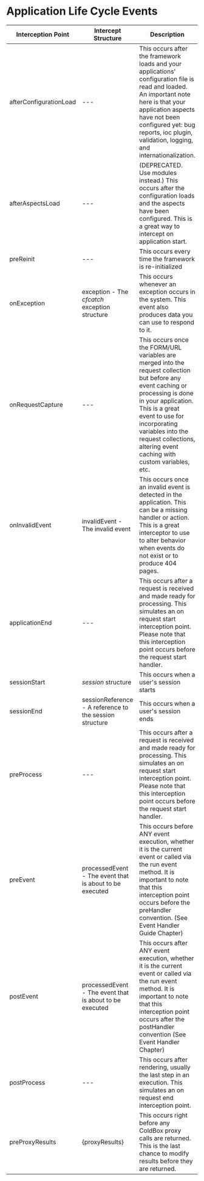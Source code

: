# Application Life Cycle Events

| Interception Point | Intercept Structure | Description |
| --- | --- | --- |
| afterConfigurationLoad | --- | This occurs after the framework loads and your applications' configuration file is read and loaded. An important note here is that your application aspects have not been configured yet: bug reports, ioc plugin, validation, logging, and internationalization. |
| afterAspectsLoad | --- | \(DEPRECATED.  Use modules instead.\) This occurs after the configuration loads and the aspects have been configured. This is a great way to intercept on application start. |
| preReinit | --- | This occurs every time the framework is re-initialized |
| onException | exception - The _cfcatch_ exception structure | This occurs whenever an exception occurs in the system. This event also produces data you can use to respond to it. |
| onRequestCapture | --- | This occurs once the FORM/URL variables are merged into the request collection but before any event caching or processing is done in your application. This is a great event to use for incorporating variables into the request collections, altering event caching with custom variables, etc. |
| onInvalidEvent | invalidEvent - The invalid event | This occurs once an invalid event is detected in the application. This can be a missing handler or action. This is a great interceptor to use to alter behavior when events do not exist or to produce 404 pages. |
| applicationEnd | --- | This occurs after a request is received and made ready for processing. This simulates an on request start interception point. Please note that this interception point occurs before the request start handler. |
| sessionStart | _session_ structure | This occurs when a user's session starts |
| sessionEnd | sessionReference - A reference to the session structure | This occurs when a user's session ends |
| preProcess | --- | This occurs after a request is received and made ready for processing. This simulates an on request start interception point. Please note that this interception point occurs before the request start handler. |
| preEvent | processedEvent - The event that is about to be executed | This occurs before ANY event execution, whether it is the current event or called via the run event method. It is important to note that this interception point occurs before the preHandler convention. \(See Event Handler Guide Chapter\) |
| postEvent | processedEvent - The event that is about to be executed | This occurs after ANY event execution, whether it is the current event or called via the run event method. It is important to note that this interception point occurs after the postHandler convention \(See Event Handler Chapter\) |
| postProcess | --- | This occurs after rendering, usually the last step in an execution. This simulates an on request end interception point. |
| preProxyResults | {proxyResults} | This occurs right before any ColdBox proxy calls are returned. This is the last chance to modify results before they are returned. |

